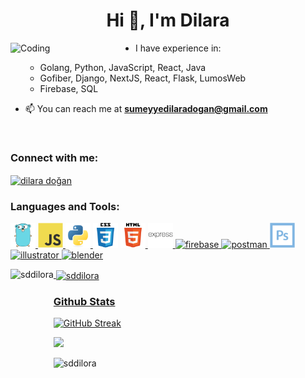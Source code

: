 <h1 align="center">Hi 👋, I'm Dilara</h1>
<img align="left" alt="Coding" width="200" margin=30px src="https://i.giphy.com/media/2IudUHdI075HL02Pkk/giphy.webp">

- I have experience in:
    - Golang, Python, JavaScript, React, Java
    - Gofiber, Django, NextJS, React, Flask, LumosWeb
    - Firebase, SQL

- 📫 You can reach me at **sumeyyedilaradogan@gmail.com**
<br>
<h3 align="left">Connect with me:</h3>
<p align="left">
<a href="https://www.linkedin.com/in/dilara-do%C4%9Fan-036030227/recent-activity/shares/" target="blank"><img align="center" src="https://raw.githubusercontent.com/rahuldkjain/github-profile-readme-generator/master/src/images/icons/Social/linked-in-alt.svg" alt="dilara doğan" height="30" width="40" /></a>
</p> 

<h3 align="left">Languages and Tools:</h3>
<p align="left"> <a href="https://git-scm.com/" target="_blank" rel="noreferrer">
<img src="https://raw.githubusercontent.com/devicons/devicon/master/icons/go/go-original.svg" alt="go" width="40" height="40"/> </a> <a href="https://www.w3.org/html/" target="_blank" rel="noreferrer">
<img src="https://raw.githubusercontent.com/devicons/devicon/master/icons/javascript/javascript-original.svg" alt="javascript" width="40" height="40"/> </a> <a href="https://www.photoshop.com/en" target="_blank" rel="noreferrer">
<img src="https://raw.githubusercontent.com/devicons/devicon/master/icons/python/python-original.svg" alt="python" width="40" height="40"/> </a>
<img src="https://raw.githubusercontent.com/devicons/devicon/master/icons/css3/css3-original-wordmark.svg" alt="css3" width="40" height="40"/> </a> <a href="https://expressjs.com" target="_blank" rel="noreferrer">
<img src="https://raw.githubusercontent.com/devicons/devicon/master/icons/html5/html5-original-wordmark.svg" alt="html5" width="40" height="40"/> </a> <a href="https://www.adobe.com/in/products/illustrator.html" target="_blank" rel="noreferrer">
<img src="https://raw.githubusercontent.com/devicons/devicon/master/icons/express/express-original-wordmark.svg" alt="express" width="40" height="40"/> </a> <a href="https://firebase.google.com/" target="_blank" rel="noreferrer">
<img src="https://www.vectorlogo.zone/logos/firebase/firebase-icon.svg" alt="firebase" width="40" height="40"/> </a> <a href="https://git-scm.com/" target="_blank" rel="noreferrer">
<img src="https://www.vectorlogo.zone/logos/getpostman/getpostman-icon.svg" alt="postman" width="40" height="40"/> </a> <a href="https://www.python.org" target="_blank" rel="noreferrer">
<img src="https://raw.githubusercontent.com/devicons/devicon/master/icons/photoshop/photoshop-line.svg" alt="photoshop" width="40" height="40"/> </a> <a href="https://postman.com" target="_blank" rel="noreferrer">
<img src="https://www.vectorlogo.zone/logos/adobe_illustrator/adobe_illustrator-icon.svg" alt="illustrator" width="40" height="40"/> </a> <a href="https://developer.mozilla.org/en-US/docs/Web/JavaScript" target="_blank" rel="noreferrer">
<img src="https://download.blender.org/branding/community/blender_community_badge_white.svg" alt="blender" width="40" height="40"/> </a> <a href="https://www.w3schools.com/cpp/" target="_blank" rel="noreferrer"> </p>

<p><img align="left" src="https://github-readme-stats.vercel.app/api/top-langs?username=sddilora&show_icons=true&locale=en&layout=compact" alt="sddilora" height=150 px /></p>

<p>&nbsp;<img align="center" src="https://github-readme-stats.vercel.app/api?username=sddilora&show_icons=true&locale=en" alt="sddilora"  height=150 px /></p>

### Github Stats
  
[![GitHub Streak](https://github-readme-streak-stats.herokuapp.com?user=sddilora&border_radius=8&mode=weekly&card_width=500)](https://git.io/streak-stats)

![](https://github-profile-summary-cards.vercel.app/api/cards/profile-details?username=sddilora&theme=github)

<p align="left" > <img src="https://komarev.com/ghpvc/?username=sddilora&label=Profile%20views&color=0e75b6&style=flat" alt="sddilora" /> </p>


